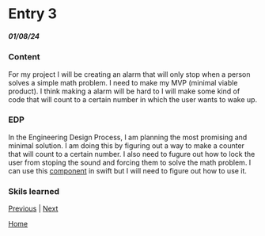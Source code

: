 # Entry 3
##### 01/08/24

### Content
For my project I will be creating an alarm that will only stop when a person solves a simple math problem. I need to make my MVP (minimal viable product). I think making a alarm will be hard to I will make some kind of code that will count to a certain number in which the user wants to wake up.  

### EDP    
In the Engineering Design Process, I am planning the most promising and minimal solution. I am doing this by figuring out a way to make a counter that will count to a certain number. I also need to fugure out how to lock the user from stoping the sound and forcing them to solve the math problem. I can use this [component](https://developer.apple.com/documentation/foundation/timer) in swift but I will need to figure out how to use it. 
### Skils learned 

[Previous](entry02.md) | [Next](entry04.md)

[Home](../README.md)
